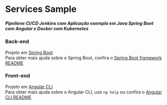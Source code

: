 # Services Sample

##### Pipeliene CI/CD Jenkins com Aplicação exemplo em Java Spring Boot com Angular e Docker com Kubernetes

### Back-end

Projeto em [Spring Boot](https://github.com/spring-projects/spring-boot)  
Para obter mais ajuda sobre o Spring Boot, confira o [Spring Boot framework README](https://github.com/spring-projects/spring-boot/blob/spring-framework-next/README.adoc)

### Front-end
Projeto em [Angular CLI](https://github.com/angular/angular-cli)   
Para obter mais ajuda sobre o Angular CLI, use `ng help` ou confira o [Angular CLI README](https://github.com/angular/angular-cli/blob/multi-node/README.md)
